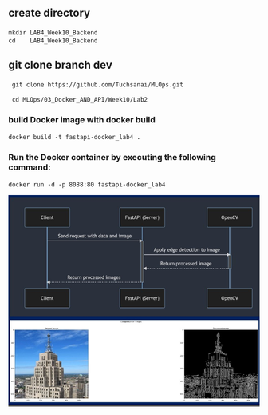 ## create directory

   
    mkdir LAB4_Week10_Backend
    cd    LAB4_Week10_Backend
    

## git clone branch dev
    
    
   ```
    git clone https://github.com/Tuchsanai/MLOps.git
   ```
   
   ```   
    cd MLOps/03_Docker_AND_API/Week10/Lab2
   ```



### build Docker image with docker build 
```
docker build -t fastapi-docker_lab4 .
```

### Run the Docker container by executing the following command:
```
docker run -d -p 8088:80 fastapi-docker_lab4
```

![Demo](./output.jpg)